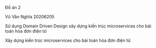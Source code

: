 Đồ án 2

Vũ Văn Nghĩa 20206205

Sử dụng Domain Driven Design xây dựng kiến trúc microservices cho bài toán hóa đơn điện tử

Xây dựng kiến trúc microservices cho bài toán hóa đơn điện tử

